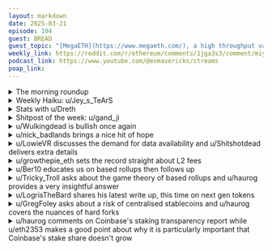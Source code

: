 ```yaml
---
layout: markdown
date: 2025-03-21
episode: 104
guest: BREAD
guest_topic: "[MegaETH](https://www.megaeth.com/), a high throughput validium L2"
weekly_link: https://reddit.com/r/ethereum/comments/1jga3s3/comment/miyvqkx/
podcast_link: https://www.youtube.com/@evmavericks/streams
poap_link: 
---
```



<details markdown=1>
<summary>The morning roundup</summary>
[View on Reddit →](https://reddit.com/r/ethereum/comments/1jga3s3/comment/mixivui/)

[u/FrenktheTank](https://reddit.com/u/FrenktheTank)

> Ethereum

[u/TimbukNine](https://reddit.com/u/TimbukNine)

> $3,260

[u/SelfmadeMillionaire](https://reddit.com/u/SelfmadeMillionaire)

> 0.02356

</details>
<details markdown=1>
<summary>Weekly Haiku: u/Jey_s_TeArS</summary>
[View on Reddit →](https://reddit.com/r/ethereum/comments/1jeqe0n/comment/miqh6td/)

*The address umique,*

*Ethreum machine tweak,*

*The DeFi boutique.*

</details>
<details markdown=1>
<summary>Stats with u/Dreth</summary>
[View on Reddit →](https://reddit.com/r/ethereum/comments/1jfiaal/comment/miuol1c/)

# ETH stats

UTC Timestamp: **2025-03-20T19:49:00Z**

## Price and supply

| Metric                          | Value       |
|:--------------------------------|:------------|
| Current ETH price               | 1,977       |
| 24h change (%)                  | -2.76       |
| Average ETH price over 1 day    | 2,009       |
| Average ETH price over 7 days   | 1,932       |
| Average ETH price over 30 days  | 2,233       |
| Supply at merge                 | 120,521,140 |
| Current supply                  | 120,625,315 |
| Supply differential since merge | 104,175     |
| Total inflation since merge (%) | 0.09        |

## ETF Flow (in millions of USD)

### Summary

| Metric                                  |   Value |
|:----------------------------------------|--------:|
| Total ETF Flow                          |  2466.8 |
| Total ETF Flow over the last 3 days     |   -71.8 |
| Total ETF Flow on the last recorded day |   -11.7 |

### ETF Flow (last 3 days)

| Entity    |   2025-03-17 |   2025-03-18 |   2025-03-19 |   Total |
|:----------|-------------:|-------------:|-------------:|--------:|
| Blackrock |          0   |        -40.2 |        -12.9 |   -53.1 |
| Fidelity  |          0   |         -3.3 |         -2   |    -5.3 |
| 21 Shares |          0   |          0   |          0.7 |     0.7 |
| Grayscale |         -7.3 |          0   |         10.2 |     2.9 |
| Grayscale |          0   |         -9.3 |         -7.7 |   -17   |

#### Sources

- [ultrasound.money](https://ultrasound.money)
- [farside.co.uk](https://farside.co.uk/eth)
- [farside.co.uk ETH ETF full historical tables](https://farside.co.uk/ethereum-etf-flow-all-data/)
- [coinglass.com](https://coinglass.com/)

##### [Previous post](https://reddit.com/r/ethereum/comments/1jeqe0n/daily_general_discussion_march_19_2025/milmkn6/)

</details>
<details markdown=1>
<summary>Shitpost of the week: u/gand_ji</summary>
[View on Reddit →](https://reddit.com/r/ethereum/comments/1jfiaal/comment/mito8vn/)

Greenday wasn't enough. What we really need is 30 seconds to Mars ($10k)

</details>
<details markdown=1>
<summary>u/Wulkingdead is bullish once again</summary>
[View on Reddit →](https://reddit.com/r/ethereum/comments/1jax69o/comment/mhsr1ly/)

Ok this morning i became bullish again but now im ULTRA bullish again! Yesterday's daily and today's daily are absolute GOLD! that's the quality i come here for! Thank you everyone here. 

peerDAS, blobs, based/native rollups, Vitalik's value accrual plan for ETH,... it's all gonna make ETH the hottest and most sexy asset ever.

Ethereum’s new leadership, etherealize, mass RWA tokenization, mass world wide stablecoin adoption, continued amazing updates with an amazing track record, all the institutions building on Ethereum,... 

Years ago i could keep track of what is happening on Ethereum,... But it has gotten so big i simply can't do that anymore. <https://ethereumadoption.com/>

Everything points to this being the most amazing investment opportunity of our lifetime. We just need to wait a little while longer and the many plans, ideas and dreams will be accomplished.

</details>
<details markdown=1>
<summary>u/nick_badlands brings a nice hit of hope</summary>
[View on Reddit →](https://reddit.com/r/ethereum/comments/1jax69o/comment/mhtk3s8/)

Just wanted to spread some hopium, it's what keeps me sleeping soundly watching my Eth underperform and social media kick it it constantly.  Just a reminder of the fundamentals that got me into this in the first place.

Since Satoshi published the whitepaper that laid out Bitcoin, there have really only been three truly original types of technologies launched.  

* Bitcoin - Proved a decentralised cryptocurrency running on blockchain was possible.
* Ethereum -  Proved using a blockchain and cryptocurrency to run applications was possible.
* Tokens/Apps/Things built on either of the above.

The blockchain trilemma, a phrase first coined by Vitalik lays out that basically, the three difficult parts to achieve with a blockchain are security, scalability and decentralisation.  Bitcoin and Ethereum are the only blockchains that prioritise being in the most perfect place possible with current blockchain development.

Everything else is just a copy of one these three types of cryptos and they all sacrifice one of those three core trilemma tenets to try to differentiate themselves. These things are important and at some point these other projects will probably get found out at some stage if they grow.

There's the famous quote "Markets can remain irrational longer than you can remain solvent" 

I'm happy holding my Eth, one day the markets will no longer be irrational, well at least to some extent but I'm pretty sure the larger world will wake up to what is possible on Eth and why it matters to build things with either Bitcoin or Ethereum rather than the millions of copies.  

I think we are seeing that already with the US and other governments looking at Bitcoin seriously.  We have pretty much all the large finance institutions looking at Eth and plenty of large corporations too.  

We just need the price to catchup, have faith in the long-term people.

</details>
<details markdown=1>
<summary>u/LowieVR discusses the demand for data availability and u/Shitshotdead delivers extra details</summary>
[View on Reddit →](https://reddit.com/r/ethereum/comments/1jbomd7/daily_general_discussion_march_15_2025/mhzqm56/)

[u/LowieVR](https://reddit.com/u/LowieVR):

Just listened to the latest Milk Road Show podcast on Data Availability (DA) and how blobspace demand is set to outgrow blockspace demand. Their thesis:

* Apps are launching their own chains—eventually, there will be thousands or even millions.
* High-quality, decentralized DA is hard to organize, leading to increased outsourcing.
* Right now, the two major players are Ethereum and Celestia.

Looking at [growthepie.xyz](https://www.growthepie.xyz/data-availability), it seems Celestia handles more data at a lower cost than Ethereum, whose blobspace is currently almost entirely filled by Base.

Ethereum’s blobspace will improve with Pectra and PeerDAS, but can it scale fast enough to compete with other DA providers?

Any misconceptions here? Would love to hear your thoughts.  
  
How do you see Ethereum competing in the DA market?

---

[View on Reddit →](https://reddit.com/r/ethereum/comments/1jbomd7/daily_general_discussion_march_15_2025/mi0mdl2/)

[u/Shitshotdead](https://reddit.com/u/Shitshotdead):

Celestia current throughput is 1.333 MB/s, while ethereum is 0.064MB/s.

Ethereum will need to scale blobs by 20x current value to catch up to Celestia in throughput. So about 60 blobs target per block. (Doesn't sound too far fetched to me). Pectra will allow us to scale to 0.128 MB/s. Fusaka may allow us to reach at least 0.256 - 0.640 MB/s. Improvements to gossipsub is said to be able to double that again. So we may even reach celestia's throughput in 1 year.

Celestia blobspace is filled by an L2 called eclipse, which has a very small TVL and is an SVM. So it shows that it's not really that popular yet.

I think alt-DA markets will pop up, but it isn't a very lucrative market if that's the only thing that they do. If Ethereum is able to significantly improve throughput, it's possible that alternate DAs will not be able to pop up due to the low revenue that it generates.

Additionally if the community can push for based/native rollups, it is possible that ethereum's DA will win in the long run.

We just need to focus to be the most secure and most decentralized settlement layer, allowing companies to have peace of mind to use our DA and our network. After that, the rest is history.

</details>
<details markdown=1>
<summary>u/growthepie_eth sets the record straight about L2 fees</summary>
[View on Reddit →](https://reddit.com/r/ethereum/comments/1jcf0q5/daily_general_discussion_march_16_2025/mi36nmp/)

Correcting some misinformation that I think has spread from other platfroms

**Misinformation:**   
"Base pulled \~$2.5M in fees last month and paid Ethereum less than $11K. Optimism is making \~$321 in L2 fees for every $1 it pays to ETH. L2s are insanely profitable, but ETH barely sees any of this value."

**Correction:**  
Last month Base paid over $300k to Ethereum not $11k. Considering that the month previous they paid over $1.6M it seems even more misleading.   
  
This is not to say that Base doesn't make a healthy "onchain" profit with a 92.6% margin in the past 6 months, this cannot be denied. This, however, does not include offchain costs - which are significant.   
  
With Pectra doubling the target for blobs, we could charge 25% less per blob and still make 50% more revenue per blob. In reality, demand will determine the price per blob but there seems to be no shortage of that.

</details>
<details markdown=1>
<summary>u/Ber10 educates us on based rollups then follows up</summary>
[View on Reddit →](https://reddit.com/r/ethereum/comments/1jcf0q5/daily_general_discussion_march_16_2025/mi27b4n/)

I came to the conclusion that based rollups fix every issue that Ethereum currently has. I am a huge supporter of Based rollups and the introduction of based rollups will be a gamechanger.

How it works: Rollups wont do sequencing anymore. Validators will sequence. Result: L2s are 100% Ethereum infrastructure. Rollups recieve decentralized sequencers more stability and unifying userexperience between based rollups will be easier.

Also all economic activity on L2 will be exactly the same as economic activity on L1 literally no difference. As validators/sequencers can harvest the MEV. And all fees get burned not just 20%

Narrative fixes: rollups are extractive based rollups are not. Rollups are centralized based rollups are not. Rollups can switch DA. Based rollups cant. Economic activity stays on Ethereum and helps with SoV narrative.

Cons: L2 projects have less money- Answer: Nope they still have a token and can make billions with a governance token.

Optimism is working on implementing this: One Rollup implements this and the naturaly market pressure will cause others to do the same.

More stable L2s. L2s will never go down anymore. Then there is only one last issue left: Mutability. If we make the smart contracts immutable then rollups truly became Ethereum and offer 1:1 the same safety guaraantees. Thats the last step though.

I am rooting for based rollups and will support them as much as possible.

Based rollups will win as soon as they are introduced. Also having a few hundred satellite states with their unique sequencers and Datalayers additionally to based rollups wont hurt anymore.

Unifiyng based rollups making them seemless would be much easier than to somehow achieve this with different sequencer tech.

BTW wouldnt that fix also the issue of needing proofs? As slashing mechanics for those sequencing validators could be extended to L2 transactions. What am I missing?

---

[View on Reddit →](https://reddit.com/r/ethereum/comments/1jd5yhz/daily_general_discussion_march_17_2025/mid7fnn/)

To follow up on my based rollup post:

Based rollups let Ethereum validators do the sequencing. That functionality should be natively integrated into the core protocol. So any rollup can decide to let Ethereum validators do the sequencing services. This would require no infrastructure from them except keeping the chain history. So spinning up a rollup would be even easier and less risky.

Another advantage of Ethereum validators doing the sequencing: More profit for stakers ontop of higher burn for Ethereum = more attractive to stake higher token price higher security.. It all feeds into itself and would be a closed system with no holes spilling value and security. 

Based native rollups. We need that functionality. And the rollups that chose to keep their sequencer on purpose will automatically be less Eth aligned. We do not have based rollups in that sense yet that Ethereum validators do the sequencing.

It would make L2s as stable as L1. And as censorship resistant as L1 because Eth validators would do all the sequencing and we should also implement a slashing mechanism. So then L2s would be 1:1 as safe as L1. (well we would need to make the rollup contracts immutable)

Another thing that would be great is that then L2s are not subsidized and pay fully for the cost of safety. L2s need to be Ethereum and this is how we can do it.

</details>
<details markdown=1>
<summary>u/Tricky_Troll asks about the game theory of based rollups and u/haurog provides a very insightful answer</summary>
[View on Reddit →](https://reddit.com/r/ethereum/comments/1jd5yhz/daily_general_discussion_march_17_2025/mi93709/)

[u/Tricky_Troll](https://reddit.com/u/Tricky_Troll):

Just building off of u/Ber10's amazing [post on based rollups from yesterday,](https://reddit.com/r/ethereum/comments/1jcf0q5/daily_general_discussion_march_16_2025/mi27b4n/) what is the game theory to get L2s to actually upgrade to based rollups? Base aren't going to want to give up their income from sequencing. What's in it for them aside from a big loss of revenue? I am not wholly convinced that L2 users care enough to migrate from an L2 like Base to a based rollup on decentralisation and ideals alone. For example, the vast majority of people use Google Chrome, despite the fact that it is a privacy nightmare and giving away their own user data for free is against their own interests in most cases.

---

[View on Reddit →](https://reddit.com/r/ethereum/comments/1jd5yhz/daily_general_discussion_march_17_2025/miazyfj/)

[u/haurog](https://reddit.com/u/haurog):

In my view there is no reason for anyone to upgrade to based rollups, at least at the moment. There still are quite a bit of hurdles to overcome until they are better than current rollups.

Your question regarding income from sequencing is only half valid. Sequencing fees can be split into base fee and priority fee as most rollups use EIP-1559. Even when they upgrade to based the rollup creator should be able to decide what happens with the base fee. They are only giving the control away over the priority fee part. If we look at the ratio on Ethereum mainnet it was around 80-90% base fee and 10-20% priority fee for a very long time. I am not convinced that this exact ratio would hold on a rollup as well, but at least it gives an indication that the rollup creator might be able to keep a substantial part of the income. 

An additional advantage for the rollup creator is that they are able hand over part of their job to other actors, which lowers their operation cost and reduces their liabilities from a regulatory standpoint.

The disadvantage for the user at the moment is that based rollups have to keep the 12 second slot time of Ethereum which results in a worse UX compared to other rollups. At the moment normal rollups do not extract MEV directly and do not allow sandwiching. In based rollups toxic MEV is an issue again. Preconfirmations and MEV protection might solve most of the issues here. 

What based rollups can give the user in the future is seamless interoperability between different based rollups. This will allow more efficient trade exection and bring the different rollups closer together. Permissionless sequencing, which in my understanding comes with based rollups, will also give us pretty much real time censorship resistance.

There are reasons to think that based rollup might become a superior way of running rollups, we are just not there yet. At the moment there are pretty much no reasons for a rollup to become based though. I can see a future where 'normal' rollups will have to chose if they want to become based (or even native-based) for the better security guarantees and native interoperability it brings or if they turn into L2s with altDA for the cheaper execution prices and scalability they can get there. There might be no middle ground anymore.

Specific for the case of Base I have not seen yet any indication of them doing anything malicious or trying to defect from their goal of being a rollup. They are part of a publicly traded company and for sure do not do things out of the goodness of their heart. At the moment their goals still align very much with Ethereums goals, even though they are slower than competitors in making next steps regarding security. If they want to become a credibly neutral layer for other institutions to build on Base then I do not see another way than for them to become a based or even native-based rollup. If their goal is to 'just' bring defi to coinbase users, then their setup is good enough and there might be no reason to turn into a based rollup. We will see which niche they will try to occupy in the future.

</details>
<details markdown=1>
<summary>u/LogrisTheBard shares his latest write up, this time on next gen tokens</summary>
[View on Reddit →](https://reddit.com/r/ethereum/comments/1jd5yhz/daily_general_discussion_march_17_2025/mib4hxv/)

New post is out! [Next gen tokens](https://reddit.com/r/ethereum/comments/1jdkt0o/next_gen_tokens/)

</details>
<details markdown=1>
<summary>u/GregFoley asks about a risk of centralised stablecoins and u/haurog covers the nuances of hard forks</summary>
[View on Reddit →]()

[u/GregFoley](https://reddit.com/u/GregFoley):

<https://x.com/Tiza4ThePeople/status/1899526283413135701>

Do centralized stablecoins destroy Ethereum's decentralization? E.g. Circle has a bug that allows massive minting (coins get traded before they can get frozen) and proposes a fork to undo the exploit. You have to follow their fork if you want your USDC... or just don't want most of the major protocols to collapse due to their bad debt. Does this give Circle (or the US government control) over Ethereum? This isn't something I hear Vitalik or the other researchers taking about, so I think I may be missing something. (Edited to make it clearer that this isn't just stolen coins that can be frozen).

---

[View on Reddit →](https://reddit.com/r/ethereum/comments/1jdyd7c/daily_general_discussion_march_18_2025/migpke8/)

[u/haurog](https://reddit.com/u/haurog):

A few points to consider. Doing a hardfork is hard. They would have to align a lot of people for this to succeed. First of all they would need to have at least some core devs ready to make new releases. Then they would have to convince many validators to update them and many of them are bigger than the 3B$ in this example. Comparing the Bybit hack of 1.5B$ where no one considered doing anything like that, I do not think 3B$ is a size big enough.

Even if they manage to coordinate, the attacker would know exactly which of their wallets are targeted. The hacker will just move them (their ETH) to another wallet right before the hardfork and then they (Circle) would have to coordinate another fork. This makes it is impossible to move the funds back into the proper wallets. So, forking the ETH back into the victims wallet is actually pretty much impossible. 

Rolling the chain back to a time before the hack will cost more than could reasonably be stolen from Circle as all the validators attesting to the new rolled back chain would get slashed for their ETH. If more than 1/3 would go to the forked chain they would lose all their staked ETH. The newly forked chain could give amnesty to the validators, but they would still lose all their staked ETH on the original chain. Pretty big hurdle for achieving this. That is why Rollbacks have never been done on Ethereum and are now, with Proof of stake, pretty much impossible. Tim Beiko has more on this: <https://xcancel.com/TimBeiko/status/1893412457567383559> Proof of Work chains can relatively easy do rollbacks and Bitcoin has done so at least 2 times in its life time. Proof of stake chains without slashing (almost all the ones outside of Ethereum) can also easily roll back.

The only way to prevent this is for Circle to lock down their smart contracts as much as possible and have strict access control to the upgradeable parts. Continuous monitoring will help in detecting irregularities before they have an effect on chain. Once they are hacked and the funds are in ETH there is pretty much nothing they can do.

From Ethereum side we have to make sure, that no single entity has control over a large part of the Ecosystem. We need multiple smaller stablecoin providers. Centralized and Decentralized ones. We need multiple LST and LRT providers. That is why the community rebelled against the plan of Lido and stETH becoming the new ETH. We need multiples of everything, or in other words we need diversity, so that any breach of any protocol will at most impact only a small subset of the network. That is what resilience means. Danny Ryan has a presentation about this from devconnect in Istanbul. There is also a blog post from around that time. I cannot find the blog post at the moment but here is the video: <https://www.youtube.com/watch?v=i3SdCpi6GKc>

Edit: Clarified the end sentence in the 2nd paragraph and added nuance in paragraph 3.

</details>
<details markdown=1>
<summary>u/haurog comments on Coinbase's staking transparency report while u/eth2353 makes a good point about why it is particularly important that Coinbase's stake share doesn't grow</summary>
[View on Reddit →](https://reddit.com/r/ethereum/comments/1jeqe0n/daily_general_discussion_march_19_2025/miorabq/)

[u/haurog](https://reddit.com/u/haurog):

Coinbase release a staking transparency report today: <https://www.coinbase.com/blog/ethereum-validator-performance-report>

Until now it was unknown how many validators coinbase runs. Hildobby, famous for his dune dashboards, managed to track down about 86k validators (8% of all validators). It was clear that not all were found. Some estimated that coinbase runs up to 21% of the 1.05 million validators on Ethereum. 

In their transparency report coinbase says they run 120k validators which is 11.4% of all validators in the network. I am very happy about this low number. I always assumed more of a worst case scenario that they run 20-25% of all validators already and the staking ETFs will further add to that. Now that they have only half of that I worry much less about centralization risks of the staking layer. 

They run Lighthouse (20%) and Prysm (80%) together with Geth(36%) and Nethermind (64%). Not an excellent client diversity, but much better than they had a year ago, when it was 100% geth.

Overall I see it as a positive development that they released such a report especially because the unknown number of coinbase validators was always a bit of an issue when discussing centralization risks.

---

[View on Reddit →](https://reddit.com/r/ethereum/comments/1jeqe0n/daily_general_discussion_march_19_2025/mip1rzs/)

[u/eth2353](https://reddit.com/u/eth2353):

Thanks for sharing, this transparency is nice to see, finally! (e.g. Lido's been doing this kind of thing for years, but better late than never)

Coinbase's size is still about 10x what I'd personally like the biggest single staking entities to be, and with staking ETFs I am still wary of them growing further. Considering they (Coinbase/Circle) are also a stablecoin issuer I think it's a bit dangerous for them to have a lot of power over Ethereum's consensus layer – in case of a potential future stablecoin-related fork they could choose the fork that benefits the stablecoin instead of a more neutral fork.

> Now that they have only half of that I worry much less about centralization risks of the staking layer.

I'm glad it's less than we expected, but it hasn't changed my own view too much. Ethereum's decentralization is not terrible at the moment, but since the beacon chain launched it has basically only gotten worse... From a comment I made last month:

> 25 staking service providers today run 50% of the network's validators, so even today, only 25 companies could decide to increase the gas limit if they wanted to [potentially increasing it to a value where home stakers are unable to keep up].

Anyway, good news for today, I hope they continue doing these on a regular basis. But the battle for a decentralized Ethereum is far from over!

</details>
